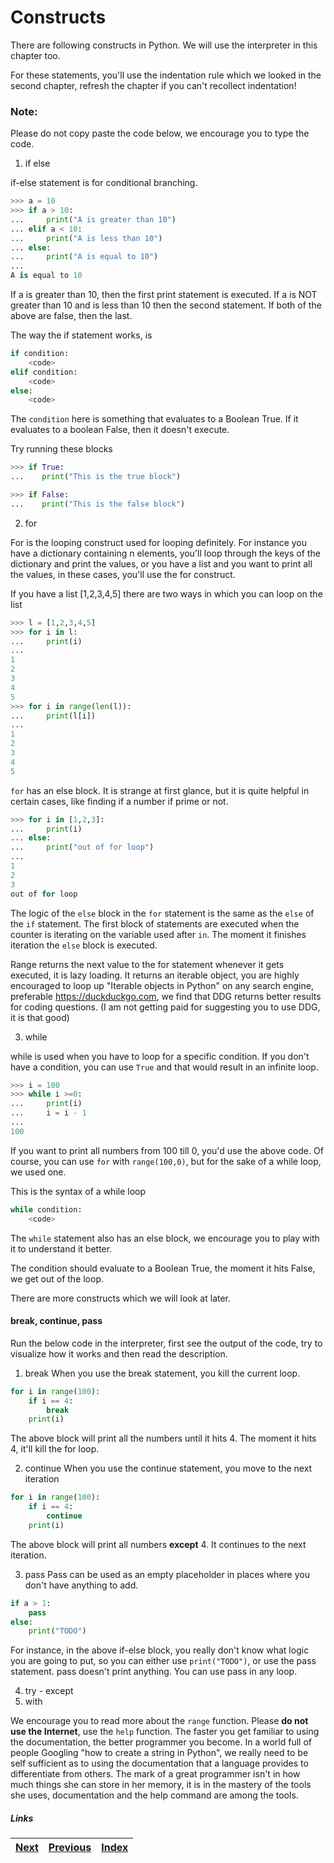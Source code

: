 # Constructs

There are following constructs in Python. We will use the interpreter in this chapter too.

For these statements, you'll use the indentation rule which we looked in the second chapter, refresh the chapter if you can't recollect indentation!

### Note: 
Please do not copy paste the code below, we encourage you to type the code.

1. if else

if-else statement is for conditional branching.
```Python
>>> a = 10
>>> if a > 10:
...     print("A is greater than 10")
... elif a < 10:
...     print("A is less than 10")
... else:
...     print("A is equal to 10")
...
A is equal to 10

```

If a is greater than 10, then the first print statement is executed.
If a is NOT greater than 10 and is less than 10 then the second statement.
If both of the above are false, then the last.

The way the if statement works, is 

```python
if condition:
	<code>
elif condition:
	<code>
else:
	<code>
```

The `condition` here is something that evaluates to a Boolean True. If it evaluates to a boolean False, then it doesn't execute.

Try running these blocks

```python
>>> if True:
...    print("This is the true block")

>>> if False:
...    print("This is the false block")
```

2. for

For is the looping construct used for looping definitely. For instance you have a dictionary containing n elements, you'll loop through the keys of the dictionary and print the values, or you have a list and you want to print all the values, in these cases, you'll use the for construct.

If you have a list [1,2,3,4,5] there are two ways in which you can loop on the list

```python
>>> l = [1,2,3,4,5]
>>> for i in l:
...     print(i)
...
1
2
3
4
5
>>> for i in range(len(l)):
...     print(l[i])
...
1
2
3
4
5
```

`for` has an else block. It is strange at first glance, but it is quite helpful in certain cases, like finding if a number if prime or not.


```python
>>> for i in [1,2,3]:
...     print(i)
... else:
...     print("out of for loop")
...
1
2
3
out of for loop
```

The logic of the `else` block in the `for` statement is the same as the `else` of the `if` statement. The first block of statements are executed when the counter is iterating on the variable used after `in`. The moment it finishes iteration the `else` block is executed.

Range returns the next value to the for statement whenever it gets executed, it is lazy loading. It returns an iterable object, you are highly encouraged to loop up "Iterable objects in Python" on any search engine, preferable https://duckduckgo.com, we find that DDG returns better results for coding questions. (I am not getting paid for suggesting you to use DDG, it is that good)

3. while

while is used when you have to loop for a specific condition. If you don't have a condition, you can use `True` and that would result in an infinite loop.

```python
>>> i = 100
>>> while i >=0:
...     print(i)
...     i = i - 1
...
100
```

If you want to print all numbers from 100 till 0, you'd use the above code. Of course, you can use `for` with `range(100,0)`, but for the sake of a while loop, we used one.


This is the syntax of a while loop

```python
while condition:
	<code>
```

The `while` statement also has an else block, we encourage you to play with it to understand it better.

The condition should evaluate to a Boolean True, the moment it hits False, we get out of the loop.

There are more constructs which we will look at later.

#### break, continue, pass

Run the below code in the interpreter, first see the output of the code, try to visualize how it works and then read the description.

1. break
When you use the break statement, you kill the current loop.

```python
for i in range(100):
	if i == 4:
		break
	print(i)
```

The above block will print all the numbers until it hits 4. The moment it hits 4, it'll kill the for loop.

2. continue
When you use the continue statement, you move to the next iteration

```python
for i in range(100):
	if i == 4:
		continue
	print(i)
```

The above block will print all numbers **except** 4. It continues to the next iteration.

3. pass
Pass can be used as an empty placeholder in places where you don't have anything to add.

```python
if a > 1:
	pass
else:
	print("TODO")
```

For instance, in the above if-else block, you really don't know what logic you are going to put, so you can either use `print("TODO")`, or use the pass statement. pass doesn't print anything. You can use pass in any loop.

4. try - except
5. with 

We encourage you to read more about the `range` function. Please **do not use the Internet**, use the `help` function. The faster you get familiar to using the documentation, the better programmer you become. In a world full of people Googling "how to create a string in Python", we really need to be self sufficient as to using the documentation that a language provides to differentiate from others. The mark of a great programmer isn't in how much things she can store in her memory, it is in the mastery of the tools she uses, documentation and the help command are among the tools.

##### Links

|[Next](7.0filehandling.md) | [Previous](4listsetdict.md) |  [Index](SUMMARY.md)
| ----| ----| ----| 